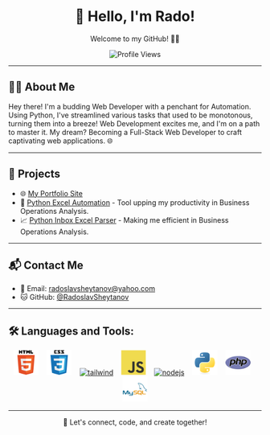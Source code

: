 <h1 align="center">👋 Hello, I'm Rado!</h1>
<p align="center">Welcome to my GitHub! 👨‍💻</p>

<p align="center">
  <img src="https://komarev.com/ghpvc/?username=radoslavsheytanov" alt="Profile Views">
</p>

---

## 🙋‍♂️ About Me

Hey there! I'm a budding Web Developer with a penchant for Automation. Using Python, I've streamlined various tasks that used to be monotonous, turning them into a breeze! Web Development excites me, and I'm on a path to master it. My dream? Becoming a Full-Stack Web Developer to craft captivating web applications. 🌐

---

## 🔨 Projects

- 🌐 [My Portfolio Site](https://github.com/RadoslavSheytanov/my-portfolio)
- 🐍 [Python Excel Automation](https://github.com/RadoslavSheytanov/bonus-automation) - Tool upping my productivity in Business Operations Analysis.
- 📈 [Python Inbox Excel Parser](https://github.com/RadoslavSheytanov/inbox-extraction-work) - Making me efficient in Business Operations Analysis.

---

## 📬 Contact Me

- 📧 Email: [radoslavsheytanov@yahoo.com](mailto:radoslavsheytanov@yahoo.com)
- 🐱 GitHub: [@RadoslavSheytanov](https://github.com/radoslavsheytanov)

---

## 🛠 Languages and Tools:

<p align="center">
  <a href="https://developer.mozilla.org/en-US/docs/Glossary/HTML5"><img src="https://raw.githubusercontent.com/devicons/devicon/master/icons/html5/html5-original-wordmark.svg" alt="html5" width="50" height="50"/></a>&nbsp;&nbsp;&nbsp;
  <a href="https://developer.mozilla.org/en-US/docs/Learn/CSS"><img src="https://raw.githubusercontent.com/devicons/devicon/master/icons/css3/css3-original-wordmark.svg" alt="css3" width="50" height="50"/></a>&nbsp;&nbsp;&nbsp;
  <a href="https://tailwindcss.com/"><img src="https://upload.wikimedia.org/wikipedia/commons/thumb/d/d5/Tailwind_CSS_Logo.svg/1024px-Tailwind_CSS_Logo.svg.png?20230715030042" alt="tailwind" width="50" height="50"/></a>&nbsp;&nbsp;&nbsp;
  <a href="https://developer.mozilla.org/en-US/docs/Web/JavaScript"><img src="https://raw.githubusercontent.com/devicons/devicon/master/icons/javascript/javascript-original.svg" alt="javascript" width="50" height="50"/></a>&nbsp;&nbsp;&nbsp;
  <a href="https://nodejs.org/en"><img src="https://cdn.worldvectorlogo.com/logos/nodejs-icon.svg" alt="nodejs" width="50" height="50"/></a>&nbsp;&nbsp;&nbsp;
  <a href="https://www.python.org/"><img src="https://raw.githubusercontent.com/devicons/devicon/master/icons/python/python-original.svg" alt="python" width="50" height="50"/></a>&nbsp;&nbsp;&nbsp;
  <a href="https://www.php.net/"><img src="https://raw.githubusercontent.com/devicons/devicon/master/icons/php/php-original.svg" alt="php" width="50" height="50"/></a>&nbsp;&nbsp;&nbsp;
  <a href="https://www.mysql.com/"><img src="https://raw.githubusercontent.com/devicons/devicon/master/icons/mysql/mysql-original-wordmark.svg" alt="mysql" width="50" height="50"/></a>
</p>

---

<p align="center">
  🚀 Let's connect, code, and create together!
</p>

